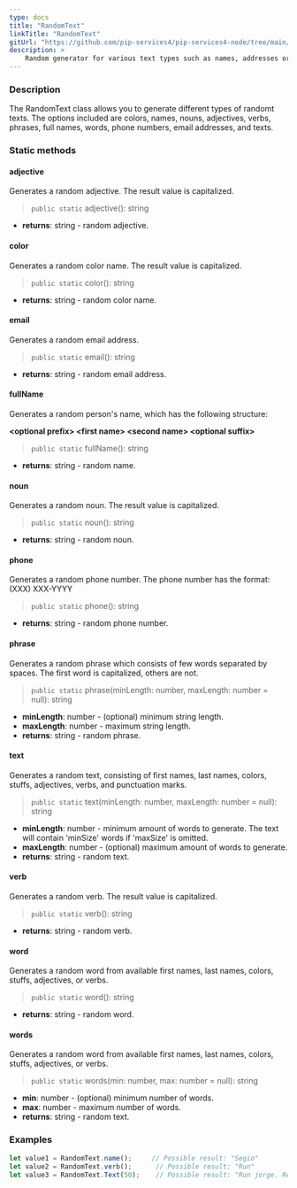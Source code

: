 ```yaml
---
type: docs
title: "RandomText"
linkTitle: "RandomText"
gitUrl: "https://github.com/pip-services4/pip-services4-node/tree/main/pip-services4-data-node"
description: >
    Random generator for various text types such as names, addresses or phone numbers.
---
```


### Description

The RandomText class allows you to generate different types of randomt texts. The options included are colors, names, nouns, adjectives, verbs, phrases, full names, words, phone numbers, email addresses, and texts.


### Static methods

#### adjective
Generates a random adjective.
The result value is capitalized.

> `public static` adjective(): string 

- **returns**: string - random adjective.

#### color
Generates a random color name.
The result value is capitalized.

> `public static` color(): string

- **returns**: string - random color name.

#### email
Generates a random email address.

> `public static` email(): string

- **returns**: string - random email address.

#### fullName
Generates a random person's name, which has the following structure:

**\<optional prefix\> \<first name\> \<second name\> \<optional suffix\>**

> `public static` fullName(): string

- **returns**: string - random name.


#### noun
Generates a random noun.
The result value is capitalized.

> `public static` noun(): string

- **returns**: string - random noun.

#### phone
Generates a random phone number.
The phone number has the format: (XXX) XXX-YYYY

> `public static` phone(): string

- **returns**: string - random phone number.


#### phrase
Generates a random phrase which consists of few words separated by spaces.
The first word is capitalized, others are not.

> `public static` phrase(minLength: number, maxLength: number = null): string 

- **minLength**: number - (optional) minimum string length.
- **maxLength**: number -  maximum string length.
- **returns**: string -  random phrase.

#### text
Generates a random text, consisting of first names, last names, colors, stuffs, adjectives, verbs, and punctuation marks.

> `public static` text(minLength: number, maxLength: number = null): string

- **minLength**: number - minimum amount of words to generate. The text will contain 'minSize' words if 'maxSize' is omitted.
- **maxLength**: number -  (optional) maximum amount of words to generate.
- **returns**: string -  random text.

#### verb
Generates a random verb.
The result value is capitalized.

> `public static` verb(): string

- **returns**: string - random verb.


#### word
Generates a random word from available first names, last names, colors, stuffs, adjectives, or verbs.

> `public static` word(): string

- **returns**: string - random word.

#### words
Generates a random word from available first names, last names, colors, stuffs, adjectives, or verbs.

> `public static` words(min: number, max: number = null): string

- **min**: number - (optional) minimum number of words.
- **max**: number - maximum number of words.
- **returns**: string - random text.

### Examples

```typescript
let value1 = RandomText.name();     // Possible result: "Segio"
let value2 = RandomText.verb();      // Possible result: "Run"
let value3 = RandomText.Text(50);    // Possible result: "Run jorge. Red high scream?"

```
